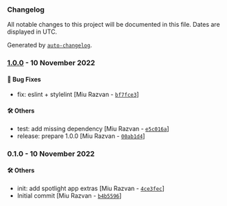 ### Changelog

All notable changes to this project will be documented in this file. Dates are displayed in UTC.

Generated by [`auto-changelog`](https://github.com/CookPete/auto-changelog).

### [1.0.0](https://github.com/eea/volto-spotlight/compare/0.1.0...1.0.0) - 10 November 2022

#### :bug: Bug Fixes

- fix: eslint + stylelint [Miu Razvan - [`bf7fce3`](https://github.com/eea/volto-spotlight/commit/bf7fce30a7f859ad6ab3f38e9a69454c047e91a4)]

#### :hammer_and_wrench: Others

- test: add missing dependency [Miu Razvan - [`e5c016a`](https://github.com/eea/volto-spotlight/commit/e5c016ac049a5f5215b3a8bddb692cc35d9dba71)]
- release: prepare 1.0.0 [Miu Razvan - [`00ab1d4`](https://github.com/eea/volto-spotlight/commit/00ab1d4422b4e7eaa79eadeca9c7b9a0a2192405)]
### 0.1.0 - 10 November 2022

#### :hammer_and_wrench: Others

- init: add spotlight app extras [Miu Razvan - [`4ce3fec`](https://github.com/eea/volto-spotlight/commit/4ce3fec3213f0a83b0c614c8ef2a19e1e65d83f4)]
- Initial commit [Miu Razvan - [`b4b5596`](https://github.com/eea/volto-spotlight/commit/b4b55969886925769ded0f7b5b77c962b14989cf)]

